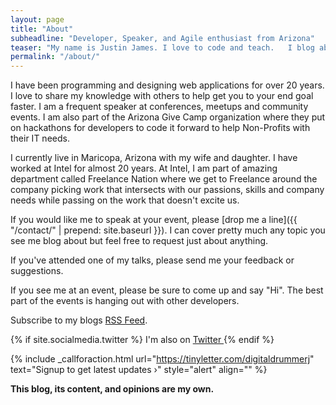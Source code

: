```yaml
---
layout: page
title: "About"
subheadline: "Developer, Speaker, and Agile enthusiast from Arizona"
teaser: "My name is Justin James. I love to code and teach.   I blog about technology, agile practices, code, and the web.  I'm excited about web development, community, sharing knowledge, and agile practices."
permalink: "/about/"
---
```


I have been programming and designing web applications for over 20 years.  I love to share my knowledge with others to help get you to your end goal faster.  I am a frequent speaker at conferences, meetups and community events.  I am also part of the Arizona Give Camp organization where they put on hackathons for developers to code it forward to help Non-Profits with their IT needs.  

I currently live in Maricopa, Arizona with my wife and daughter.  I have worked at Intel for almost 20 years.  At Intel, I am part of amazing department called Freelance Nation where we get to Freelance around the company picking work that intersects with our passions, skills and company needs while passing on the work that doesn't excite us.  

If you would like me to speak at your event, please [drop me a line]({{ "/contact/" | prepend: site.baseurl }}).  I can cover pretty much any topic you see me blog about but feel free to request just about anything.  

If you've attended one of my talks, please send me your feedback or suggestions. 

If you see me at an event, please be sure to come up and say "Hi".  The best part of the events is hanging out with other developers.

Subscribe to my blogs <a href="{{ site.baseurl }}/feed.xml"><span class="icon-rss"></span> RSS Feed</a>. 

{% if site.socialmedia.twitter %}   I'm also on <a href="{{ site.socialmedia.twitter }}"> <i class="icon-twitter"></i> Twitter </a>{% endif %}


{% include _callforaction.html url="https://tinyletter.com/digitaldrummerj" text="Signup to get latest updates ›" style="alert" align="" %}

**This blog, its content, and opinions are my own.**

